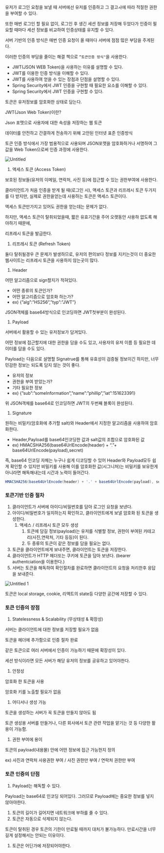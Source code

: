 유저가 로그인 요청을 보낼 때 서버에선 유저를 인증하고 그 결고ㅘ에 따라 적절한 권한을 부여할 수 있다.

또한 매번 로그인 할 필요 없이, 로그인 후 생긴 세션 정보를 저장해 두었다가 인증이 필요할 때마다 세션 정보를 비교하여 인증상태를 유지할 수 있다.

서버 기반의 인증 방식은 매번 인증 요청이 올 때마다 서버에 점점 많은 부담을 주게된다.

이러한 인증의 부담을 줄이는 해결 책으로 `“토큰인증 방식"`을 사용한다.

- JWT(JSON WEB Token)을 사용하는 이유를 설명할 수 있다.
- JWT를 이용한 인증 방식을 이해할 수 있다.
- JWT를 사용하여 얻을 수 있는 장점과 단점을 설명할 수 있다.
- Spring Security에서 JWT 인증을 구현할 때 필요한 요소를 이해할 수 있다.
- Spring Security에서 JWT 인증을 구현할 수 있다.

토큰은 유저정보를 암호화한 상태로 담는다.

JWT(Json Web Token)이란?

 Json 포맷으로 사용자에 대한 속성을 저장하는 웹 토큰

데이터를 안전하고 간결하게 전송하기 위해 고안된 인터넷 표준 인증방식

토큰 인증 방식에서 가장 범용적으로 사용되며 JSON포맷을 암호화하거나 서명하여 그값을 Web Token으로써 인증 과정에 사용한다.

![Untitled](https://user-images.githubusercontent.com/70310271/181277534-762b5556-1c68-42de-afec-ae7ecba67b62.png)

1. 액세스 토큰 (Access Token)

보호된 정보들(유저의 이메일, 연락처, 사진 등)에 접근할 수 있는 권한부여에 사용한다.

클라이언트가 처음 인증을 받게 될 때(로그인 시), 액세스 토큰과 리프레시 토큰 두가지를 다 받지만, 실제로 권한을얻는데 사용하는 토큰은 액세스 토큰이다.

액세스 토큰만가지고 있어도 권한을 얻는데는 문제가 없다.

하지만, 액세스 토큰이 탈취되었을때, 짧은 유효기간을 주어 오랫동안 사용하 없도록 해야하기 때문에,

리프레시 토큰을 발급한다.

1. 리프레시 토큰 (Refresh Token)

둘다 탈취될경우 큰 문제가 발생하므로, 유저의 편의보다 정보를 지키는것이 더 중요한 웹사이트는 리프레시 토큰을 사용하지 않는곳이 많다.

1. Header

어떤 알고리즘으로 sign할지가 적혀있다.

- 어떤 종류의 토큰인가?
- 어떤 알고리즘으로 암호화 하는가?
- ex) {”alg”:”HS256”,”typ”:”JWT”}

JSON객체를 base64방식으로 인코딩하면 JWT첫부분이 완성된다.

1. Payload

서버에서 활용할 수 있는 유저정보가 담겨있다.

어떤 정보에 접근할지에 대한 권한을 담을 수도 있고, 사용자의 유저 이름 등 필요한 데이터를 담을 수도 있다.

Payload는 다음으로 설명할 Signatrue를 통해 유효성이 검증될 정보이긴 하지만, 너무 민감한 정보는 되도록 담지 않는 것이 좋다.

- 유저의 정보
- 권한을 부여 받았는가?
- 기타 필요한 정보
- ex) {”sub”:”someInformation”,”name”:”phillip”,”iat”:151623391}

위 JSON객체를 base64로 인코딩하면 JWT의 두번째 블록이 완성된다.

1. Signature

원하는 비밀키(암호화에 추가할 salt)와 Header에서 지정한 알고리즘을 사용하여 암호화한다.

- Header,Payload를 base64인코딩한 값과 salt값의 조합으로 암호화된 값
- ex) HMACSHA256(base64UrlEncode(header) + “.”+ base64UrlEncode(payload),secret)

즉, base64 인코딩 자체는 누구나 쉽게 디코딩할 수 있어 Header와 Payload모두 쉽게 확인할 수 있지만 비밀키를 사용해 이를 암호화한 값(시그니처)는 비밀키를 보유한게 아니라면 해독해내는데 시간과 노력이 들어간다.

```java
HMACSHA256(base64UrlEncode(header) + '.' + base64UrlEncode(payload), secret);
```

### 토큰기반 인증 절차

1. 클라이언트가 서버에 아이디/비밀번호를 담아 로그인 요청을 보낸다.
2. 아이디/비밀번호가 일치하는지 확인하고, 클라이언트에게 보낼 암호화 된 토큰을 생성한다.
    1. 액세스 / 리프레시 토큰 모두 생성
        1. 토큰에 담길 정보(payload)는 유저를 식별할 정보, 권한이 부여된 카테고리(사진,연락처, 기타 등등)이 된다.
        2. 두 종류의 토큰이 같은 정보를 담을 필요는 없다.
3. 토큰을 클라이언트에게 보내주면, 클라이언트는 토큰을 저장한다.
4. 클라이언트가 HTTP 헤더또는 쿠키에 토큰을 담아 보낸다. (bearer authentciation을 이용한다.)
5. 서버는 토큰을 해독하여 확인절차를 완료하면 클라이언트의 요청을 처리한후 응답을 보내준다.

![Untitled 1](https://user-images.githubusercontent.com/70310271/181277566-444437b2-5598-4f20-89c7-3447346ef067.png)

토큰은 local storage, cookie, 리액트의 state등 다양한 공간에 저장할 수 있다.

### 토큰 인증의 장점

1. Statelessness & Scalability (무상태성 & 확장성)

서버는 클라이언트에 대한 정보를 저장할 필요가 없음

토큰을 헤더에 추가함으로 인증 절차 완료

같은 토큰으로 여러 서버에서 인증이 가능하기 때문에 확장성이 있다.

세션 방식이라면 모든 서버가 해당 유저의 정보를 공유하고 있어야한다.

1. 안정성

암호화 한 토큰을 사용

암호화 키를 노출할 필요가 없음

1. 어디서나 생성 가능

토큰을 생성하는 서버가 꼭 토큰을 만들지 않아도 됨

토큰 생성용 서버를 만들거나, 다른 회사에서 토큰 관련 작업을 맡기는 것 등 다양한 활용이 가능함.

1. 권한 부여에 용이

토큰의 payload(내용물) 안에 어떤 정보에 접근 가능한지 정의

ex) 사진과 연락처 사용권한 부여 / 사진 권한만 부여 / 연락처 권한만 부여

### 토큰 인증의 단점

1. Payload는 해독할 수 있다.

Payload는 base64로 인코딩 되어있다. 그러므로 Payload에는 중요한 정보를 넣지 않아야한다.

1. 토큰의 길이가 길어지면 네트워크에 부하를 줄 수 있다.
2. 토큰은 자동으로 삭제되지 않는다.

토큰이 탈취된 경우 토큰의 기한이 만료될 때까지 대처가 불가능하다. 만료시간을 너무 길게 설정해서는 안되는 이유이다.

1. 토큰은 어딘가에 저장되어야한다.
